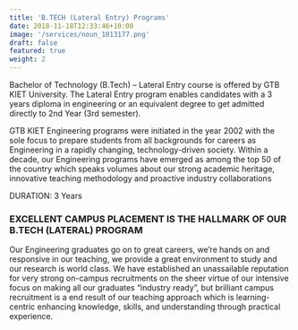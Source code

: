 ```yaml
---
title: 'B.TECH (Lateral Entry) Programs'
date: 2018-11-18T12:33:46+10:00
image: '/services/noun_1013177.png'
draft: false
featured: true
weight: 2
---
```


Bachelor of Technology (B.Tech) – Lateral Entry course is offered by GTB KIET University. The Lateral Entry program enables candidates with a 3 years diploma in engineering or an equivalent degree to get admitted directly to 2nd Year (3rd semester).

GTB KIET Engineering programs were initiated in the year 2002 with the sole focus to prepare students from all backgrounds for careers as Engineering in a rapidly changing, technology-driven society. Within a decade, our Engineering programs have emerged as among the top 50 of the country which speaks volumes about our strong academic heritage, innovative teaching methodology and proactive industry collaborations

DURATION: 3 Years

### EXCELLENT CAMPUS PLACEMENT IS THE HALLMARK OF OUR B.TECH (LATERAL) PROGRAM
Our Engineering graduates go on to great careers, we’re hands on and responsive in our teaching, we provide a great environment to study and our research is world class. We have established an unassailable reputation for very strong on-campus recruitments on the sheer virtue of our intensive focus on making all our graduates “industry ready”, but brilliant campus recruitment is a end result of our teaching approach which is learning-centric enhancing knowledge, skills, and understanding through practical experience.
